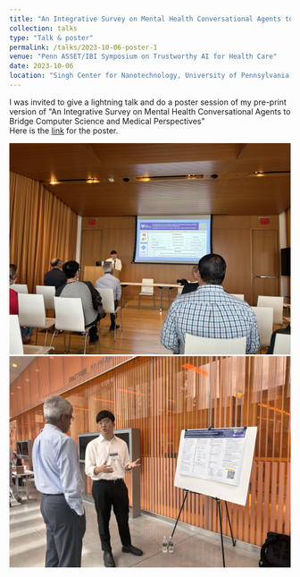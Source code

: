 ```yaml
---
title: "An Integrative Survey on Mental Health Conversational Agents to Bridge Computer Science and Medical Perspectives"
collection: talks
type: "Talk & poster"
permalink: /talks/2023-10-06-poster-1
venue: "Penn ASSET/IBI Symposium on Trustworthy AI for Health Care"
date: 2023-10-06
location: "Singh Center for Nanotechnology, University of Pennsylvania, Philadelphia, Pennsylvania"
---
```


I was invited to give a lightning talk and do a poster session of my pre-print version of "An Integrative Survey on Mental Health Conversational Agents to Bridge Computer Science and Medical Perspectives"  
Here is the [link](https://docs.google.com/presentation/d/1F-ICUP4V-b3cypHod2O3Vc-BW56hFWpIX5jcM3BNqTc/edit?usp=sharing) for the poster.   

![photo1](/images/2023-10-06-poster-1_1.jpeg)
![photo2](/images/2023-10-06-poster-1_2.jpeg)
